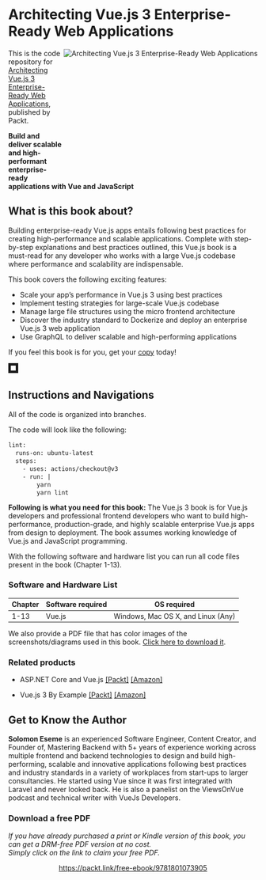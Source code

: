 # Architecting Vue.js 3 Enterprise-Ready Web Applications

<a href="https://www.packtpub.com/product/architecting-vuejs-3-enterprise-ready-web-applications/9781801073905"><img src="https://content.packt.com/B17237/cover_image_small.jpg" alt="Architecting Vue.js 3 Enterprise-Ready Web Applications" height="256px" align="right"></a>

This is the code repository for [Architecting Vue.js 3 Enterprise-Ready Web Applications](https://www.packtpub.com/product/architecting-vuejs-3-enterprise-ready-web-applications/9781801073905), published by Packt.

**Build and deliver scalable and high-performant enterprise-ready applications with Vue and JavaScript**

## What is this book about?
Building enterprise-ready Vue.js apps entails following best practices for creating high-performance and scalable applications. Complete with step-by-step explanations and best practices outlined, this Vue.js book is a must-read for any developer who works with a large Vue.js codebase where performance and scalability are indispensable.

This book covers the following exciting features:
* Scale your app’s performance in Vue.js 3 using best practices
* Implement testing strategies for large-scale Vue.js codebase
* Manage large file structures using the micro frontend architecture
* Discover the industry standard to Dockerize and deploy an enterprise Vue.js 3 web application
* Use GraphQL to deliver scalable and high-performing applications

If you feel this book is for you, get your [copy](https://www.amazon.com/dp/1801073902) today!

<a href="https://www.packtpub.com/?utm_source=github&utm_medium=banner&utm_campaign=GitHubBanner"><img src="https://raw.githubusercontent.com/PacktPublishing/GitHub/master/GitHub.png" 
alt="https://www.packtpub.com/" border="5" /></a>


## Instructions and Navigations
All of the code is organized into branches.

The code will look like the following:
```
lint:
  runs-on: ubuntu-latest
  steps:
    - uses: actions/checkout@v3
    - run: |
        yarn
        yarn lint
```

**Following is what you need for this book:**
The Vue.js 3 book is for Vue.js developers and professional frontend developers who want to build high-performance, production-grade, and highly scalable enterprise Vue.js apps from design to deployment. The book assumes working knowledge of Vue.js and JavaScript programming.

With the following software and hardware list you can run all code files present in the book (Chapter 1-13).

### Software and Hardware List

| Chapter  | Software required                   | OS required                        |
| -------- | ------------------------------------| -----------------------------------|
| 1-13        | Vue.js                   | Windows, Mac OS X, and Linux (Any) |


We also provide a PDF file that has color images of the screenshots/diagrams used in this book. [Click here to download it](https://packt.link/4Lgta).


### Related products <Other books you may enjoy>
* ASP.NET Core and Vue.js [[Packt]](https://www.packtpub.com/product/aspnet-core-and-vuejs/9781800206694) [[Amazon]](https://www.amazon.com/dp/1800206690)

* Vue.js 3 By Example [[Packt]](https://www.packtpub.com/product/vuejs-3-by-example/9781838826345) [[Amazon]](https://www.amazon.com/dp/1838826343)

## Get to Know the Author
**Solomon Eseme**
is an experienced Software Engineer, Content Creator, and Founder of, Mastering Backend with 5+ years of experience working across multiple frontend and backend technologies to design and build high-performing, scalable and innovative applications following best practices and industry standards in a variety of workplaces from start-ups to larger consultancies. He started using Vue since it was first integrated with Laravel and never looked back. He is also a panelist on the ViewsOnVue podcast and technical writer with VueJs Developers.

### Download a free PDF

 <i>If you have already purchased a print or Kindle version of this book, you can get a DRM-free PDF version at no cost.<br>Simply click on the link to claim your free PDF.</i>
<p align="center"> <a href="https://packt.link/free-ebook/9781801073905">https://packt.link/free-ebook/9781801073905 </a> </p>